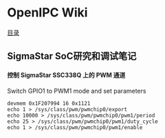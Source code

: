 # OpenIPC Wiki
[目录](../README.zh.md)

SigmaStar SoC研究和调试笔记 
------------------------------------------

#### 控制 SigmaStar SSC338Q 上的 PWM 通道

Switch GPIO1 to PWM1 mode and set parameters
```
devmem 0x1F207994 16 0x1121 
echo 1 > /sys/class/pwm/pwmchip0/export
echo 10000 > /sys/class/pwm/pwmchip0/pwm1/period
echo 25 > /sys/class/pwm/pwmchip0/pwm1/duty_cycle
echo 1 > /sys/class/pwm/pwmchip0/pwm1/enable
```
